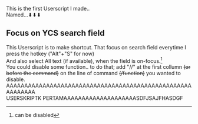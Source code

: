 This is the first Userscript I made..  
Named...⬇⬇⬇  
## Focus on YCS search field
This Userscript is to make shortcut. That focus on search field everytime I press the hotkey ("Alt"+"S" for now)  
And also select All text (if available), when the field is on-focus.[^1]  
You could disable some function.. to do that; add "//" at the first collumn ~~(or before the command)~~ on the line of command ~~(/function)~~ you wanted to disable.  
AAAAAAAAAAAAAAAAAAAAAAAAAAAAAAAAAAAAAAAAAAAAAAAAAAAAAAAAAAA         
USERSKRIPTK PERTAMAAAAAAAAAAAAAAAAAAAASDFJSAJFHASDGF
[^1]: can be disabled
